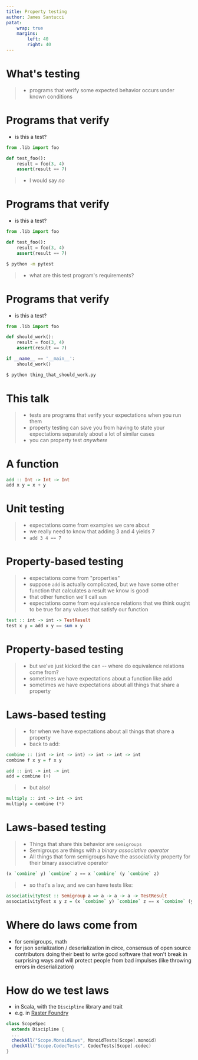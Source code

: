 ```yaml
---
title: Property testing
author: James Santucci
patat:
    wrap: true
    margins:
        left: 40
        right: 40
---
```


# What's testing #

> - programs that verify some expected behavior occurs under known conditions

# Programs that verify

- is this a test?

```python
from .lib import foo

def test_foo():
    result = foo(3, 4)
    assert(result == 7)
```

> - I would say _no_

# Programs that verify

- is this a test?

```python
from .lib import foo

def test_foo():
    result = foo(3, 4)
    assert(result == 7)
```

```bash
$ python -m pytest
```

> - what are this test program's requirements?

# Programs that verify

- is this a test?

```python
from .lib import foo

def should_work():
    result = foo(3, 4)
    assert(result == 7)

if __name__ == '__main__':
    should_work()
```

```bash
$ python thing_that_should_work.py
```

# This talk

> - tests are programs that verify your expectations when you run them
> - property testing can save you from having to state your expectations separately about a lot of similar cases
> - you can property test _anywhere_

# A function #

```haskell
add :: Int -> Int -> Int
add x y = x + y
```

# Unit testing #

> - expectations come from examples we care about
> - we really need to know that adding 3 and 4 yields 7
> - `add 3 4 == 7`

# Property-based testing #

> - expectations come from "properties"
> - suppose `add` is actually complicated, but we have some other function that calculates a result we know is good
> - that other function we'll call `sum`
> - expectations come from equivalence relations that we think ought to be true for any values that satisfy our function

```haskell
test :: int -> int -> TestResult
test x y = add x y == sum x y
```

# Property-based testing #

> - but we've just kicked the can -- where do equivalence relations come from?
> - sometimes we have expectations about a function like add
> - sometimes we have expectations about all things that share a property

# Laws-based testing #

> - for when we have expectations about all things that share a property
> - back to add:

```haskell
combine :: (int -> int -> int) -> int -> int -> int
combine f x y = f x y

add :: int -> int -> int
add = combine (+)
```

> - but also!

```haskell
multiply :: int -> int -> int
multiply = combine (*)
```

# Laws-based testing #

> - Things that share this behavior are `semigroups`
> - Semigroups are things with a _binary associative operator_
> - All things that form semigroups have the associativity property for their binary associative operator

```haskell
(x `combine` y) `combine` z == x `combine` (y `combine` z)
```

> - so that's a law, and we can have tests like:

```haskell
associativityTest :: Semigroup a => a -> a -> a -> TestResult
associativityTest x y z = (x `combine` y) `combine` z == x `combine` (y `combine` z)
```

# Where do laws come from #

- for semigroups, math
- for json serialization / deserialization in circe, consensus of open source contributors doing their best to write good software that won't break in surprising ways and will protect people from bad impulses (like throwing errors in deserialization)

# How do we test laws #

- in Scala, with the `Discipline` library and trait
- e.g. in [Raster Foundry](https://github.com/raster-foundry/raster-foundry/blob/develop/app-backend/datamodel/src/test/scala/ScopeSpec.scala)

```scala
class ScopeSpec
  extends Discipline {
  ...
  checkAll("Scope.MonoidLaws", MonoidTests[Scope].monoid)
  checkAll("Scope.CodecTests", CodecTests[Scope].codec)
}
```
